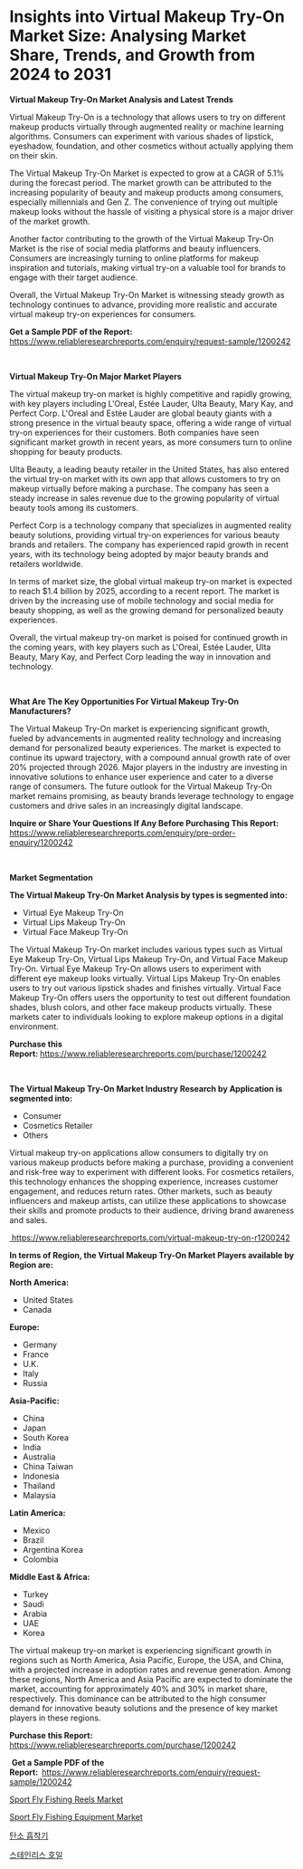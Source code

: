 <p><h1>Insights into Virtual Makeup Try-On Market Size: Analysing Market Share, Trends, and Growth from 2024 to 2031</h1></p><p><strong>Virtual Makeup Try-On Market Analysis and Latest Trends</strong></p>
<p><p>Virtual Makeup Try-On is a technology that allows users to try on different makeup products virtually through augmented reality or machine learning algorithms. Consumers can experiment with various shades of lipstick, eyeshadow, foundation, and other cosmetics without actually applying them on their skin.</p><p>The Virtual Makeup Try-On Market is expected to grow at a CAGR of 5.1% during the forecast period. The market growth can be attributed to the increasing popularity of beauty and makeup products among consumers, especially millennials and Gen Z. The convenience of trying out multiple makeup looks without the hassle of visiting a physical store is a major driver of the market growth.</p><p>Another factor contributing to the growth of the Virtual Makeup Try-On Market is the rise of social media platforms and beauty influencers. Consumers are increasingly turning to online platforms for makeup inspiration and tutorials, making virtual try-on a valuable tool for brands to engage with their target audience.</p><p>Overall, the Virtual Makeup Try-On Market is witnessing steady growth as technology continues to advance, providing more realistic and accurate virtual makeup try-on experiences for consumers.</p></p>
<p><strong>Get a Sample PDF of the Report:&nbsp;</strong> <a href="https://www.reliableresearchreports.com/enquiry/request-sample/1200242">https://www.reliableresearchreports.com/enquiry/request-sample/1200242</a></p>
<p>&nbsp;</p>
<p><strong>Virtual Makeup Try-On Major Market Players</strong></p>
<p><p>The virtual makeup try-on market is highly competitive and rapidly growing, with key players including L'Oreal, Estée Lauder, Ulta Beauty, Mary Kay, and Perfect Corp. L'Oreal and Estée Lauder are global beauty giants with a strong presence in the virtual beauty space, offering a wide range of virtual try-on experiences for their customers. Both companies have seen significant market growth in recent years, as more consumers turn to online shopping for beauty products.</p><p>Ulta Beauty, a leading beauty retailer in the United States, has also entered the virtual try-on market with its own app that allows customers to try on makeup virtually before making a purchase. The company has seen a steady increase in sales revenue due to the growing popularity of virtual beauty tools among its customers.</p><p>Perfect Corp is a technology company that specializes in augmented reality beauty solutions, providing virtual try-on experiences for various beauty brands and retailers. The company has experienced rapid growth in recent years, with its technology being adopted by major beauty brands and retailers worldwide.</p><p>In terms of market size, the global virtual makeup try-on market is expected to reach $1.4 billion by 2025, according to a recent report. The market is driven by the increasing use of mobile technology and social media for beauty shopping, as well as the growing demand for personalized beauty experiences.</p><p>Overall, the virtual makeup try-on market is poised for continued growth in the coming years, with key players such as L'Oreal, Estée Lauder, Ulta Beauty, Mary Kay, and Perfect Corp leading the way in innovation and technology.</p></p>
<p>&nbsp;</p>
<p><strong>What Are The Key Opportunities For Virtual Makeup Try-On Manufacturers?</strong></p>
<p><p>The Virtual Makeup Try-On market is experiencing significant growth, fueled by advancements in augmented reality technology and increasing demand for personalized beauty experiences. The market is expected to continue its upward trajectory, with a compound annual growth rate of over 20% projected through 2026. Major players in the industry are investing in innovative solutions to enhance user experience and cater to a diverse range of consumers. The future outlook for the Virtual Makeup Try-On market remains promising, as beauty brands leverage technology to engage customers and drive sales in an increasingly digital landscape.</p></p>
<p><strong>Inquire or Share Your Questions If Any Before Purchasing This Report:</strong> <a href="https://www.reliableresearchreports.com/enquiry/pre-order-enquiry/1200242">https://www.reliableresearchreports.com/enquiry/pre-order-enquiry/1200242</a></p>
<p>&nbsp;</p>
<p><strong>Market Segmentation</strong></p>
<p><strong>The Virtual Makeup Try-On Market Analysis by types is segmented into:</strong></p>
<p><ul><li>Virtual Eye Makeup Try-On</li><li>Virtual Lips Makeup Try-On</li><li>Virtual Face Makeup Try-On</li></ul></p>
<p><p>The Virtual Makeup Try-On market includes various types such as Virtual Eye Makeup Try-On, Virtual Lips Makeup Try-On, and Virtual Face Makeup Try-On. Virtual Eye Makeup Try-On allows users to experiment with different eye makeup looks virtually. Virtual Lips Makeup Try-On enables users to try out various lipstick shades and finishes virtually. Virtual Face Makeup Try-On offers users the opportunity to test out different foundation shades, blush colors, and other face makeup products virtually. These markets cater to individuals looking to explore makeup options in a digital environment.</p></p>
<p><strong>Purchase this Report:&nbsp;</strong><a href="https://www.reliableresearchreports.com/purchase/1200242">https://www.reliableresearchreports.com/purchase/1200242</a></p>
<p>&nbsp;</p>
<p><strong>The Virtual Makeup Try-On Market Industry Research by Application is segmented into:</strong></p>
<p><ul><li>Consumer</li><li>Cosmetics Retailer</li><li>Others</li></ul></p>
<p><p>Virtual makeup try-on applications allow consumers to digitally try on various makeup products before making a purchase, providing a convenient and risk-free way to experiment with different looks. For cosmetics retailers, this technology enhances the shopping experience, increases customer engagement, and reduces return rates. Other markets, such as beauty influencers and makeup artists, can utilize these applications to showcase their skills and promote products to their audience, driving brand awareness and sales.</p></p>
<p><a href="https://www.reliableresearchreports.com/virtual-makeup-try-on-r1200242">&nbsp;https://www.reliableresearchreports.com/virtual-makeup-try-on-r1200242</a></p>
<p><strong>In terms of Region, the Virtual Makeup Try-On Market Players available by Region are:</strong></p>
<p>
    <p> <strong> North America: </strong>
        <ul>
            <li>United States</li>
            <li>Canada</li>
        </ul>
        </p> 
    <p> <strong> Europe: </strong>
        <ul>
            <li>Germany</li>
            <li>France</li>
            <li>U.K.</li>
            <li>Italy</li>
            <li>Russia</li>
        </ul>
        </p> 
    <p> <strong> Asia-Pacific: </strong>
        <ul>
            <li>China</li>
            <li>Japan</li>
            <li>South Korea</li>
            <li>India</li>
            <li>Australia</li>
            <li>China Taiwan</li>
            <li>Indonesia</li>
            <li>Thailand</li>
            <li>Malaysia</li>
        </ul>
        </p> 
    <p> <strong> Latin America: </strong>
        <ul>
            <li>Mexico</li>
            <li>Brazil</li>
            <li>Argentina Korea</li>
            <li>Colombia</li>
        </ul>
        </p> 
    <p> <strong> Middle East & Africa: </strong>
        <ul>
            <li>Turkey</li>
            <li>Saudi</li>
            <li>Arabia</li>
            <li>UAE</li>
            <li>Korea</li>
        </ul>
    </p>
    </p>
<p><p>The virtual makeup try-on market is experiencing significant growth in regions such as North America, Asia Pacific, Europe, the USA, and China, with a projected increase in adoption rates and revenue generation. Among these regions, North America and Asia Pacific are expected to dominate the market, accounting for approximately 40% and 30% in market share, respectively. This dominance can be attributed to the high consumer demand for innovative beauty solutions and the presence of key market players in these regions.</p></p>
<p><strong>Purchase this Report: </strong><a href="https://www.reliableresearchreports.com/purchase/1200242">https://www.reliableresearchreports.com/purchase/1200242</a></p>
<p>&nbsp;<strong>Get a Sample PDF of the Report:&nbsp;&nbsp;</strong><a href="https://www.reliableresearchreports.com/enquiry/request-sample/1200242">https://www.reliableresearchreports.com/enquiry/request-sample/1200242</a></p>
<p><strong></strong></p>
<p><p><a href="https://www.linkedin.com/pulse/sport-fly-fishing-reels-market-dynamics-2024-2031-also-fgkaf">Sport Fly Fishing Reels Market</a></p><p><a href="https://www.linkedin.com/pulse/sport-fly-fishing-equipment-market-insights-players-forecast-ex3mf">Sport Fly Fishing Equipment Market</a></p><p><a href="https://github.com/raap8632/Market-Research-Report-List-1/blob/main/202252760716.md">탄소 흡착기</a></p><p><a href="https://github.com/AlbertotDouglas44367/Market-Research-Report-List-1/blob/main/680604560714.md">스테인리스 호일</a></p></p>